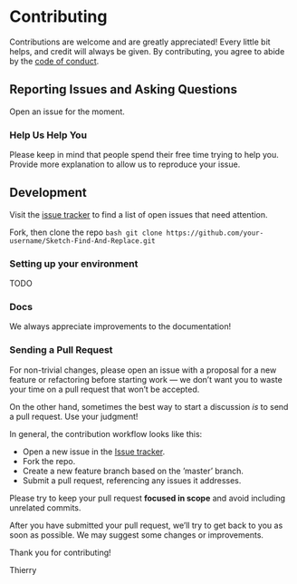 # Contributing

Contributions are welcome and are greatly appreciated! Every little bit helps, and credit will always be given. By contributing, you agree to abide by the [code of conduct](https://github.com/thierryc/Sketch-Find-And-Replace/blob/master/CODE_OF_CONDUCT.md).

## Reporting Issues and Asking Questions

Open an issue for the moment.

### Help Us Help You

Please keep in mind that people spend their free time trying to help you. Provide more explanation to allow us to reproduce your issue.

## Development

Visit the [issue tracker](https://github.com/thierryc/Sketch-Find-And-Replace/issues) to find a list of open issues that need attention.

Fork, then clone the repo ```bash git clone https://github.com/your-username/Sketch-Find-And-Replace.git ```

### Setting up your environment

TODO 

### Docs

We always appreciate improvements to the documentation!

### Sending a Pull Request

For non-trivial changes, please open an issue with a proposal for a new feature or refactoring before starting work — we don’t want you to waste your time on a pull request that won’t be accepted.

On the other hand, sometimes the best way to start a discussion _is_ to send a pull request. Use your judgment!

In general, the contribution workflow looks like this:

* Open a new issue in the [Issue tracker](https://github.com/thierryc/Sketch-Find-And-Replace/issues).
* Fork the repo.
* Create a new feature branch based on the ’master’ branch.
* Submit a pull request, referencing any issues it addresses.

Please try to keep your pull request **focused in scope** and avoid including unrelated commits.

After you have submitted your pull request, we’ll try to get back to you as soon as possible. We may suggest some changes or improvements.

Thank you for contributing!

Thierry
